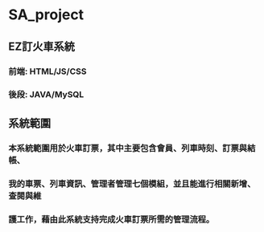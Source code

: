 # SA_project
## EZ訂火車系統
### 前端: HTML/JS/CSS
### 後段: JAVA/MySQL


## 系統範圍
### 本系統範圍用於火車訂票，其中主要包含會員、列車時刻、訂票與結帳、
### 我的車票、列車資訊、管理者管理七個模組，並且能進行相關新增、查閱與維
### 護工作，藉由此系統支持完成火車訂票所需的管理流程。
